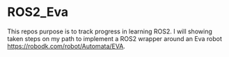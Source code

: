 # ROS2_Eva

This repos purpose is to track progress in learning ROS2.
I will showing taken steps on my path to implement a ROS2 wrapper around an Eva robot https://robodk.com/robot/Automata/EVA.
